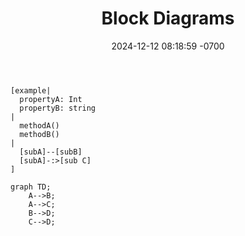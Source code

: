 ﻿---
layout: post
title:  "Block Diagrams"
date:   2024-12-12 08:18:59 -0700
categories: software
---

```nomnoml
[example|
  propertyA: Int
  propertyB: string
|
  methodA()
  methodB()
|
  [subA]--[subB]
  [subA]-:>[sub C]
]
```

```mermaid
graph TD;
    A-->B;
    A-->C;
    B-->D;
    C-->D;
```